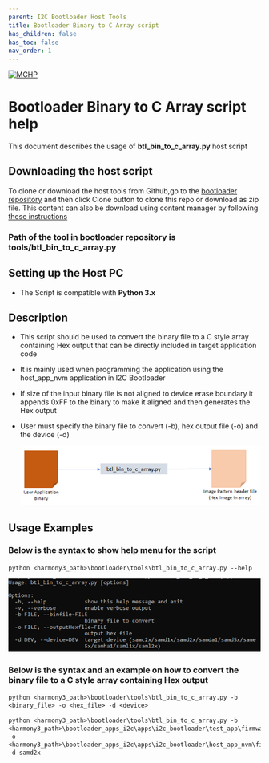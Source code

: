 ```yaml
---
parent: I2C Bootloader Host Tools
title: Bootloader Binary to C Array script
has_children: false
has_toc: false
nav_order: 1
---
```


[![MCHP](https://www.microchip.com/ResourcePackages/Microchip/assets/dist/images/logo.png)](https://www.microchip.com)

# Bootloader Binary to C Array script help

This document describes the usage of **btl_bin_to_c_array.py** host script

## Downloading the host script

To clone or download the host tools from Github,go to the [bootloader repository](https://github.com/Microchip-MPLAB-Harmony/bootloader) and then click Clone button to clone this repo or download as zip file. This content can also be download using content manager by following [these instructions](https://github.com/Microchip-MPLAB-Harmony/contentmanager/wiki)

### Path of the tool in bootloader repository is **tools/btl_bin_to_c_array.py**

## Setting up the Host PC

- The Script is compatible with **Python 3.x**

## Description

- This script should be used to convert the binary file to a C style array containing Hex output that can be directly included in target application code
- It is mainly used when programming the application using the host_app_nvm application in I2C Bootloader
- If size of the input binary file is not aligned to device erase boundary it appends 0xFF to the binary to make it aligned and then generates the Hex output
- User must specify the binary file to convert (-b), hex output file (-o) and the device (-d)

    ![btl_bin_to_c_array](./images/btl_bin_to_c_array.png)

## Usage Examples

### Below is the syntax to show help menu for the script

```
python <harmony3_path>\bootloader\tools\btl_bin_to_c_array.py --help
```

![btl_bin_to_c_array_help_menu](./images/btl_bin_to_c_array_help_menu.png)

### Below is the syntax and an example on how to convert the binary file to a C style array containing Hex output
```
python <harmony3_path>\bootloader\tools\btl_bin_to_c_array.py -b <binary_file> -o <hex_file> -d <device>
```

```
python <harmony3_path>\bootloader\tools\btl_bin_to_c_array.py -b <harmony3_path>\bootloader_apps_i2c\apps\i2c_bootloader\test_app\firmware\sam_d20_xpro.X\dist\sam_d20_xpro\production\sam_d20_xpro.X.production.bin -o <harmony3_path>\bootloader_apps_i2c\apps\i2c_bootloader\host_app_nvm\firmware\src\test_app_images\image_pattern_hex_sam_d20_xpro.h -d samd2x
```